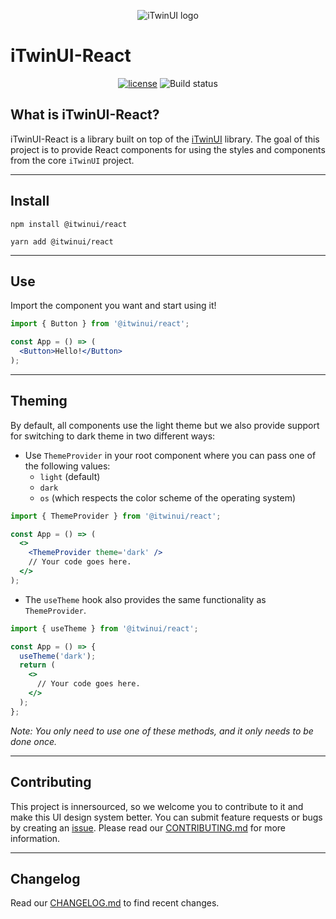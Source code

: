 <p align="center">
  <img src="https://itwinplatformcdn.azureedge.net/iTwinUI/iTwinUI-logo.png" alt="iTwinUI logo" />
</p>

# iTwinUI-React

<div align="center">
  
  [![license](https://img.shields.io/badge/license-MIT-blue.svg)](https://github.com/iTwin/iTwinUI-react/blob/main/LICENSE.md)
  ![Build status](https://github.com/iTwin/iTwinUI-react/actions/workflows/build.yml/badge.svg?branch=main)

</div>

## What is iTwinUI-React?

iTwinUI-React is a library built on top of the [iTwinUI](https://github.com/iTwin/iTwinUI) library.
The goal of this project is to provide React components for using the styles and components from the core `iTwinUI` project.

---

## Install

```
npm install @itwinui/react
```

```
yarn add @itwinui/react
```

---

## Use
Import the component you want and start using it!

```jsx
import { Button } from '@itwinui/react';

const App = () => (
  <Button>Hello!</Button>
);
```
---

## Theming
By default, all components use the light theme but we also provide support for switching to dark theme in two different ways:

- Use `ThemeProvider` in your root component where you can pass one of the following values:
  - `light` (default)
  - `dark`
  - `os` (which respects the color scheme of the operating system)

```jsx
import { ThemeProvider } from '@itwinui/react';

const App = () => (
  <>
    <ThemeProvider theme='dark' />
    // Your code goes here.
  </>
);
```

- The `useTheme` hook also provides the same functionality as `ThemeProvider`.

```jsx
import { useTheme } from '@itwinui/react';

const App = () => {
  useTheme('dark');
  return (
    <>
      // Your code goes here.
    </>
  );
};
```

*Note: You only need to use one of these methods, and it only needs to be done once.*

---

## Contributing

This project is innersourced, so we welcome you to contribute to it and make this UI design system better. You can submit feature requests or bugs by creating an [issue](https://github.com/iTwin/iTwinUI-react/issues).
Please read our [CONTRIBUTING.md](https://github.com/iTwin/iTwinUI-react/blob/main/CONTRIBUTING.md) for more information.

---

## Changelog
Read our [CHANGELOG.md](https://github.com/iTwin/iTwinUI-react/blob/main/CHANGELOG.md) to find recent changes.
